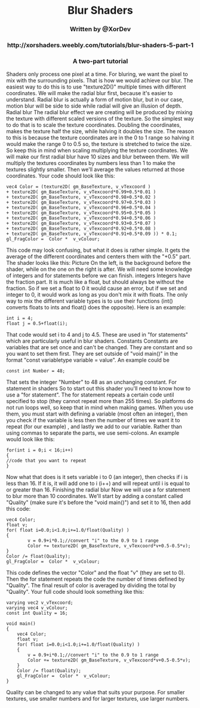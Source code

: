 <h1 align="center">Blur Shaders</h1>

<h3 align="center">Written by @XorDev</h3>
<h3 align="center">http://xorshaders.weebly.com/tutorials/blur-shaders-5-part-1</h3>
<h3 align="center">A two-part tutorial</h3>

Shaders only process one pixel at a time. For bluring, we want the pixel to mix with the surrounding pixels. That is how we would achieve our blur. The easiest way to do this is to use "texture2D()" multiple times with different coordinates. We will make the radial blur first, because it's easier to understand. Radial blur is actually a form of motion blur, but in our case, motion blur will be side to side while radial will give an illusion of depth. 
Radial blur
The radial blur effect we are creating will be produced by mixing the texture with different scaled versions of the texture. So the simplest way to do that is to scale the texture coordinates. Doubling the coordinates, makes the texture half the size, while halving it doubles the size. The reason to this is because the texture coordinates are in the 0 to 1 range so halving it would make the range 0 to 0.5 so, the texture is stretched to twice the size. So keep this in mind when scaling multiplying the texture coordinates. We will make our first radial blur have 10 sizes and blur between them.
We will multiply the textures coordinates by numbers less than 1 to make the textures slightly smaller. Then we'll average the values returned at those coordinates. Your code should look like this:

    vec4 Color = (texture2D( gm_BaseTexture, v_vTexcoord )
    + texture2D( gm_BaseTexture, v_vTexcoord*0.99+0.5*0.01 )
    + texture2D( gm_BaseTexture, v_vTexcoord*0.98+0.5*0.02 )
    + texture2D( gm_BaseTexture, v_vTexcoord*0.97+0.5*0.03 )
    + texture2D( gm_BaseTexture, v_vTexcoord*0.96+0.5*0.04 )
    + texture2D( gm_BaseTexture, v_vTexcoord*0.95+0.5*0.05 )
    + texture2D( gm_BaseTexture, v_vTexcoord*0.94+0.5*0.06 )
    + texture2D( gm_BaseTexture, v_vTexcoord*0.93+0.5*0.07 )
    + texture2D( gm_BaseTexture, v_vTexcoord*0.92+0.5*0.08 )
    + texture2D( gm_BaseTexture, v_vTexcoord*0.91+0.5*0.09 )) * 0.1;
    gl_FragColor =  Color *  v_vColour;

This code may look confusing, but what it does is rather simple. It gets the average of the different coordinates and centers them with the "+0.5" part. The shader looks like this:
Picture
On the left, is the background before the shader, while on the one on the right is after. We will need some knowledge of integers and for statements before we can finish.
integers
Integers have the fraction part. It is much like a float, but should always be without the fraction.
So if we set a float to 0 it would cause an error, but if we set and integer to 0, it would work as long as you don't mix it with floats. The only way to mix the different variable types is to use their functions (int() converts floats to ints and float() does the opposite). Here is an example:

    int i = 4;
    float j = 0.5+float(i);

That  code would set i to 4 and j to 4.5. These are used in "for statements" which are particularly useful in blur shaders.
Constants
Constants are variables that are set once and can't be changed. They are constant and so you want to set them first. They are set outside of "void main()" in the format "const variabletype variable = value". An example could be 


    const int Number = 48;

That sets the integer "Number" to 48 as an unchanging constant.
For statement in shaders
So to start out this shader you'll need to know how to use a "for statement". The for statement repeats a certain code until specified to stop (they cannot repeat more than 255 times).
So platforms do not run loops well, so keep that in mind when making games. When you use them, you must start with defining a variable (most often an integer), then you check if the variable is less then the number of times we want it to repeat (for our example) , and lastly we add to our variable. Rather than using commas to separate the parts, we use semi-colons.
An example would look like this:

    for(int i = 0;i < 16;i++)
    {
    //code that you want to repeat
    }

Now what that does is it sets variable i to 0 (an integer), then checks if i is less than 16. If it is, it will add one to i (i++) and will repeat until i is equal to or greater than 16.
Finishing the radial blur
Now we will use a for statement to blur more than 10 coordinates. We'll start by adding a constant called "Quality" (make sure it's before the "void main()") and set it to 16, then add this code:

    vec4 Color;
    float v;
    for( float i=0.0;i<1.0;i+=1.0/float(Quality) )
    {
            v = 0.9+i*0.1;//convert "i" to the 0.9 to 1 range
            Color += texture2D( gm_BaseTexture, v_vTexcoord*v+0.5-0.5*v);
    }
    Color /= float(Quality);
    gl_FragColor =  Color *  v_vColour;

This code defines the vector "Color" and the float "v" (they are set to 0). Then the for statement repeats the code the number of times defined by "Quality". The final result of color is averaged by dividing the total by "Quality". Your full code should look something like this:

    varying vec2 v_vTexcoord;
    varying vec4 v_vColour;
    const int Quality = 16;
    
    void main()
    {
        vec4 Color;
        float v;
        for( float i=0.0;i<1.0;i+=1.0/float(Quality) )
        {
            v = 0.9+i*0.1;//convert "i" to the 0.9 to 1 range
            Color += texture2D( gm_BaseTexture, v_vTexcoord*v+0.5-0.5*v);
        }
        Color /= float(Quality);
        gl_FragColor =  Color *  v_vColour;
    }

Quality can be changed to any value that suits your purpose. For smaller textures, use smaller numbers and for larger textures, use larger numbers.
